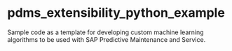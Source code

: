 # pdms_extensibility_python_example
Sample code as a template for developing custom machine learning algorithms to be used with SAP Predictive Maintenance and Service.
